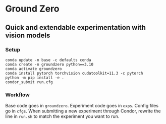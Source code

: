 # Ground Zero
## Quick and extendable experimentation with vision models

### Setup
```
conda update -n base -c defaults conda
conda create -n groundzero python==3.10
conda activate groundzero
conda install pytorch torchvision cudatoolkit=11.3 -c pytorch
python -m pip install -e .
condor_submit run.cfg
```

### Workflow
Base code goes in `groundzero`. Experiment code goes in `exps`. Config files go in `cfgs`. When submitting a new experiment through Condor, rewrite the line in `run.sh` to match the experiment you want to run.
